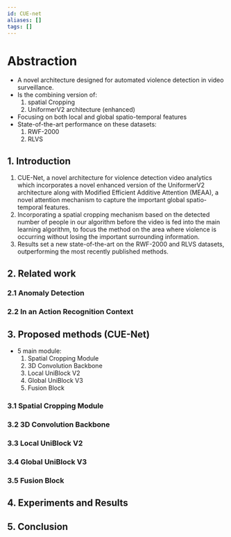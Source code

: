 ```yaml
---
id: CUE-net
aliases: []
tags: []
---
```


# Abstraction

- A novel architecture designed for automated violence detection in video surveillance.
- Is the combining version of:
  1. spatial Cropping
  2. UniformerV2 architecture (enhanced)
- Focusing on both local and global spatio-temporal features
- State-of-the-art performance on these datasets:
  1. RWF-2000
  2. RLVS

## 1. Introduction

1. CUE-Net, a novel architecture for violence detection video analytics which incorporates a novel enhanced version of the UniformerV2 architecture along with Modified Efficient Additive Attention (MEAA), a novel attention mechanism to capture the important global spatio-temporal features.
2. Incorporating a spatial cropping mechanism based on the detected number of people in our algorithm before the video is fed into the main learning algorithm, to focus the method on the area where violence is occurring without losing the important surrounding information.
3. Results set a new state-of-the-art on the RWF-2000 and RLVS datasets, outperforming the most recently published methods.

## 2. Related work

### 2.1 Anomaly Detection

### 2.2 In an Action Recognition Context

## 3. Proposed methods (CUE-Net)

- 5 main module:
  1. Spatial Cropping Module
  2. 3D Convolution Backbone
  3. Local UniBlock V2
  4. Global UniBlock V3
  5. Fusion Block

### 3.1 Spatial Cropping Module

### 3.2 3D Convolution Backbone

### 3.3 Local UniBlock V2

### 3.4 Global UniBlock V3

### 3.5 Fusion Block

## 4. Experiments and Results

## 5. Conclusion
